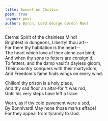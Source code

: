 ```yaml
---
title: Sonnet on Chillon
poem: true
layout: post
author: Byron, Lord George Gordon Noel
---
```

Eternal Spirit of the chainless Mind!  
Brightest in dungeons, Liberty! thou art--  
For there thy habitation is the heart--  
The heart which love of thee alone can bind;  
And when thy sons to fetters are consign'd,  
To fetters, and the damp vault's dayless gloom,  
Their country conquers with their martyrdom,  
And Freedom's fame finds wings on every wind.  

Chillon! thy prison is a holy place,  
And thy sad floor an altar-for 't was rod,  
Until his very steps have left a trace  

Worn, as if thy cold pavement were a sod,  
By Bonnivard! May none those marks efface!  
For they appeal from tyranny to God.

